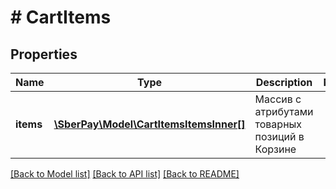 # # CartItems

## Properties

Name | Type | Description | Notes
------------ | ------------- | ------------- | -------------
**items** | [**\SberPay\Model\CartItemsItemsInner[]**](CartItemsItemsInner.md) | Массив с атрибутами товарных позиций в Корзине |

[[Back to Model list]](../../README.md#models) [[Back to API list]](../../README.md#endpoints) [[Back to README]](../../README.md)
